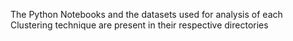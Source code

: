 The Python Notebooks and the datasets used for analysis of each Clustering technique are present in their respective directories 
